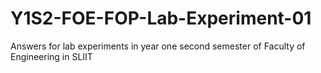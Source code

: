# Y1S2-FOE-FOP-Lab-Experiment-01
Answers for lab experiments in year one second semester of Faculty of Engineering in SLIIT
